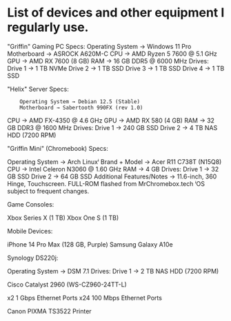 # List of devices and other equipment I regularly use.

"Griffin" Gaming PC Specs:
        Operating System → Windows 11 Pro
        Motherboard → ASROCK A620M-C
        CPU → AMD Ryzen 5 7600 @ 5.1 GHz
        GPU → AMD RX 7600 (8 GB)
        RAM → 16 GB DDR5 @ 6000 MHz
        Drives:
          Drive 1 → 1 TB NVMe
          Drive 2 → 1 TB SSD
          Drive 3 → 1 TB SSD
          Drive 4 → 1 TB SSD

"Helix" Server Specs:

        Operating System → Debian 12.5 (Stable)
        Motherboard → Sabertooth 990FX (rev 1.0)
CPU → AMD FX-4350 @ 4.6 GHz
GPU → AMD RX 580 (4 GB)
RAM → 32 GB DDR3 @ 1600 MHz
Drives:
Drive 1 → 240 GB SSD
Drive 2 → 4 TB NAS HDD (7200 RPM)


"Griffin Mini" (Chromebook) Specs:

Operating System → Arch Linuxⁱ
Brand + Model → Acer R11 C738T (N15Q8)
CPU → Intel Celeron N3060 @ 1.60 GHz
RAM → 4 GB
Drives:
Drive 1 → 32 GB SSD
Drive 2 → 64 GB SSD
Additional Features/Notes → 11.6-inch, 360 Hinge, Touchscreen.
FULL-ROM flashed from MrChromebox.tech
ⁱOS subject to frequent changes.

Game Consoles:

Xbox Series X (1 TB)
Xbox One S (1 TB)

Mobile Devices:
        
iPhone 14 Pro Max (128 GB, Purple)
Samsung Galaxy A10e

Synology DS220j:
        
Operating System → DSM 7.1
Drives:
Drive 1 → 2 TB NAS HDD (7200 RPM)

Cisco Catalyst 2960 (WS-CZ960-24TT-L)
        
x2 1 Gbps Ethernet Ports
x24 100 Mbps Ethernet Ports

Canon PIXMA TS3522 Printer
